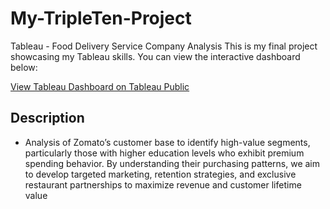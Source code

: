# My-TripleTen-Project
Tableau - Food Delivery Service Company Analysis
This is my final project showcasing my Tableau skills. You can view the interactive dashboard below:

[View Tableau Dashboard on Tableau Public](https://public.tableau.com/app/profile/eric.zhinin/viz/Sprint_7_final_project_Eric_Zhinin_v2_3-8-25/SummaryContinued)

## Description
- Analysis of Zomato’s customer base to identify high-value segments, particularly those with higher education levels who exhibit premium spending behavior. By understanding their purchasing patterns, we aim to develop targeted marketing, retention strategies, and exclusive restaurant partnerships to maximize revenue and customer lifetime value
